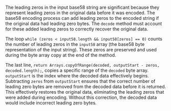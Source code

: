 The leading zeros in the input base58 string are significant because they represent leading zeros in the original data before it was encoded. The base58 encoding process can add leading zeros to the encoded string if the original data had leading zero bytes. The `decode` method must account for these added leading zeros to correctly recover the original data.

The loop `while (zeros < input58.length && input58[zeros] == 0)` counts the number of leading zeros in the `input58` array (the base58 byte representation of the input string). These zeros are preserved and used during the byte array copy at the end of the method.

The last line, `return Arrays.copyOfRange(decoded, outputStart - zeros, decoded.length);`, copies a specific range of the `decoded` byte array.  `outputStart` is the index where the decoded data effectively begins. Subtracting `zeros` from `outputStart` ensures that the correct number of leading zero bytes are removed from the decoded data before it is returned. This effectively restores the original data, eliminating the leading zeros that were added during encoding. Without this correction, the decoded data would include incorrect leading zero bytes.